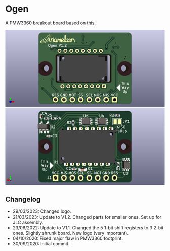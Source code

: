 # Ogen
A PMW3360 breakout board based on [this](https://www.tindie.com/products/jkicklighter/pmw3360-motion-sensor/).

![Render Front](Showcase/Render-F.png)
![Render Back](Showcase/Render-B.png)

 ## Changelog
 * 29/03/2023: Changed logo.
 * 21/03/2023: Update to V1.2. Changed parts for smaller ones. Set up for JLC assembly.
 * 23/06/2022: Update to V1.1. Changed the 5 1-bit shift registers to 3 2-bit ones. Slightly shrunk board. New logo (very important).
 * 04/10/2020: Fixed major flaw in PMW3360 footprint.
 * 30/09/2020: Initial commit.